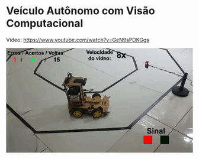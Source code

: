 # Veículo Autônomo com Visão Computacional

Vídeo: https://www.youtube.com/watch?v=GeN9sPDKGgs

![](./assets/toReadme/sinal_vermelho_e_verde.gif)
